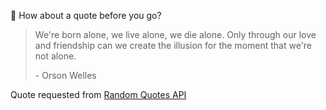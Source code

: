 📣 How about a quote before you go?

> We're born alone, we live alone, we die alone. Only through our love and friendship can we create the illusion for the moment that we're not alone.
>
> <p>- Orson Welles</p>

Quote requested from [Random Quotes API](https://github.com/lukePeavey/quotable)
